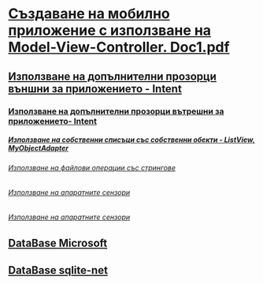 # [Създаване на мобилно приложение с използване на Model-View-Controller. Doc1.pdf](https://github.com/vakovsky/Android/blob/main/csAndroid/arch/Doc1.pdf)
##  [Използване на допълнителни прозорци външни за приложението - Intent](https://github.com/vakovsky/Android/blob/main/csAndroid/arch/Doc1.pdf)
###  [Използване на допълнителни прозорци вътрешни за приложението- Intent](https://github.com/vakovsky/Android/blob/main/csAndroid/arch/Doc1.pdf)
#####  [Използване на собственни списъци със собственни обекти - ListView, MyObjectAdapter](https://github.com/vakovsky/Android/blob/main/csAndroid/arch/Doc1.pdf)
######  [Използване на файлови операции със стрингове](https://github.com/vakovsky/Android/blob/main/csAndroid/arch/Doc1.pdf)
######  [Използване на апаратните сензори](https://github.com/vakovsky/Android/blob/main/csAndroid/arch/Doc1.pdf)
######  [Използване на апаратните сензори](https://github.com/vakovsky/Android/blob/main/csAndroid/arch/Doc1.pdf)
## [DataBase Microsoft](https://learn.microsoft.com/en-us/xamarin/android/data-cloud/data-access/using-sqlite-orm)
## [DataBase sqlite-net](https://github.com/praeclarum/sqlite-net)
